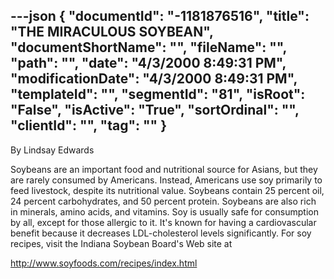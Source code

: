 ---json
{
  "documentId": "-1181876516",
  "title": "THE MIRACULOUS SOYBEAN",
  "documentShortName": "",
  "fileName": "",
  "path": "",
  "date": "4/3/2000 8:49:31 PM",
  "modificationDate": "4/3/2000 8:49:31 PM",
  "templateId": "",
  "segmentId": "81",
  "isRoot": "False",
  "isActive": "True",
  "sortOrdinal": "",
  "clientId": "",
  "tag": ""
}
---

By Lindsay Edwards 
 
Soybeans are an important food and nutritional source for Asians, but they are rarely consumed by Americans. Instead, Americans use soy primarily to feed livestock, despite its nutritional value. Soybeans contain 25 percent oil, 24 percent carbohydrates, and 50 percent protein. Soybeans are also rich in minerals, amino acids, and vitamins. Soy is usually safe for consumption by all, except for those allergic to it. It's known for having a cardiovascular benefit because it decreases LDL-cholesterol levels significantly. For soy recipes, visit the Indiana Soybean Board's Web site at 

http://www.soyfoods.com/recipes/index.html
